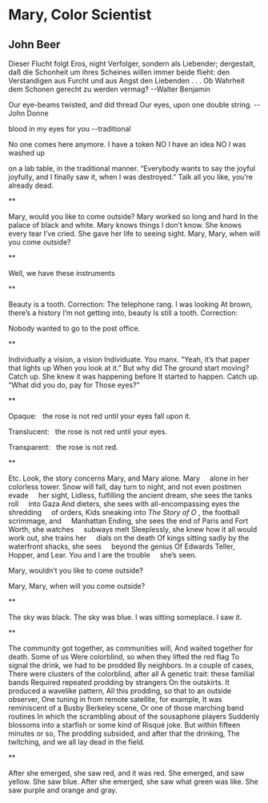 # Mary, Color Scientist
## John Beer
Dieser Flucht folgt Eros, night Verfolger, sondern
als Liebender; dergestalt, daß die Schonheit um
ihres Scheines willen immer beide flieht: den
Verstandigen aus Furcht und aus Angst den
Liebenden . . . Ob Wahrheit dem Schonen gerecht
zu werden vermag?
--Walter Benjamin

Our eye-beams twisted, and did thread
Our eyes, upon one double string.
--John Donne

blood in my eyes for you
--traditional

No one comes here anymore.
I have a token NO
I have an idea NO
I was washed up

on a lab table, in the traditional
manner. “Everybody wants
to say the joyful joyfully, and I
finally saw it, when I was destroyed.”
Talk all you like, you’re already dead.

**

Mary, would you like to come outside?
Mary worked so long and hard
In the palace of black and white.
Mary knows things I don’t know.
She knows every tear I’ve cried.
She gave her life to seeing sight.
Mary, Mary, when will you come outside?

**

Well, we have these instruments

**

Beauty is a tooth. Correction:
The telephone rang. I was looking
At brown, there’s a history
I’m not getting into, beauty
Is still a tooth. Correction:

Nobody wanted to go to the post office.

**

Individually a vision, a vision
Individuate. You manx.
"Yeah, it’s that paper that lights up
When you look at it.” But why did
The ground start moving? Catch up.
She knew it was happening before
It started to happen. Catch up.
“What did you do, pay for
Those eyes?”

**

Opaque:   the rose is not red until your eyes fall upon it.

Translucent:   the rose is not red until your eyes.

Transparent:   the rose is not red.

**

Etc. Look, the story concerns Mary, and Mary alone. Mary
    alone in her colorless tower.
Snow will fall, day turn to night, and not even postmen evade
    her sight,
Lidless, fulfilling the ancient dream, she sees the tanks roll
    into Gaza
And dieters, she sees with all-encompassing eyes the shredding
    of orders,
Kids sneaking into _The Story of O_ , the football scrimmage, and
    Manhattan
Ending, she sees the end of Paris and Fort Worth, she watches
    subways melt
Sleeplessly, she knew how it all would work out, she trains her
    dials on the death
Of kings sitting sadly by the waterfront shacks, she sees
    beyond the genius
Of Edwards Teller, Hopper, and Lear. You and I are the trouble
    she’s seen.

Mary, wouldn’t you like to come outside?

Mary, Mary, when will you come outside?

**

The sky was black. The sky was blue.
I was sitting someplace. I saw it.

**

The community got together, as communities will,
And waited together for death. Some of us
Were colorblind, so when they lifted the red flag
To signal the drink, we had to be prodded
By neighbors. In a couple of cases,
There were clusters of the colorblind, after all
A genetic trait: these familial bands
Required repeated prodding by strangers
On the outskirts. It produced a wavelike pattern,
All this prodding, so that to an outside observer,
One tuning in from remote satellite, for example,
It was reminiscent of a Busby Berkeley scene,
Or one of those marching band routines
In which the scrambling about of the sousaphone players
Suddenly blossoms into a starfish or some kind of
Risqué joke. But within fifteen minutes or so,
The prodding subsided, and after that the drinking,
The twitching, and we all lay dead in the field.

**

After she emerged, she saw red, and it was red.
She emerged, and saw yellow. She saw blue.
After she emerged, she saw what green was like.
She saw purple and orange and gray.